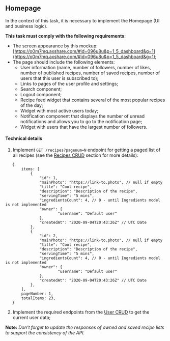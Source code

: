 ## Homepage

In the context of this task, it is necessary to implement the Homepage (UI and business logic). <br>

**This task must comply with the following requirements:** <br>

  - The screen appearance by this mockup: [https://o0m7mq.axshare.com/#id=096u8u&p=1_5_dashboard&g=1](https://o0m7mq.axshare.com/#id=096u8u&p=1_5_dashboard&g=1);
  - The page should include the following elements:
    - User information (name, number of followers, number of likes, number of published recipes, number of saved recipes, number of users that this user is subscribed to);
    - Links to pages of the user profile and settings;
    - Search component;
    - Logout component;
    - Recipe feed widget that contains several of the most popular recipes of the day;
    - Widget with most active users today;
    - Notification component that displays the number of unread notifications and allows you to go to the notification page;
    - Widget with users that have the largest number of followers.

#### Technical details

1. Implement `GET /recipes?pagenum=N` endpoint for getting a paged list of all recipes (see the [Recipes CRUD](requirements/functional-requirements/backend/recipes-crud.md) section for more details):
```
   {
       items: [
           {
               "id": 1,
               "mainPhoto": "https://link-to.photo", // null if empty
               "title": "Cool recipe",
               "description": "Description of the recipe",
               "servingTime": "5 mins",
               "ingredientsCount": 4, // 0 - until Ingredients model is not implemented
               "owner": {
                       "username": "Default user"
               },
               "createdAt": "2020-09-04T20:43:26Z" // UTC Date
           },
           {
               "id": 2,
               "mainPhoto": "https://link-to.photo", // null if empty
               "title": "Cool recipe",
               "description": "Description of the recipe",
               "servingTime": "5 mins",
               "ingredientsCount": 4, // 0 - until Ingredients model is not implemented
               "owner": {
                       "username": "Default user"
               },
               "createdAt": "2020-09-04T20:43:26Z" // UTC Date
           },
       ],
       pageNumber: 1,
       totalItems: 23,
   }
```

2. Implement the required endpoints from the [User CRUD](requirements/functional-requirements/backend/user-crud.md) to get the current user data;

**Note:** _Don't forget to update the responses of owned and saved recipe lists to support the consistency of the API._